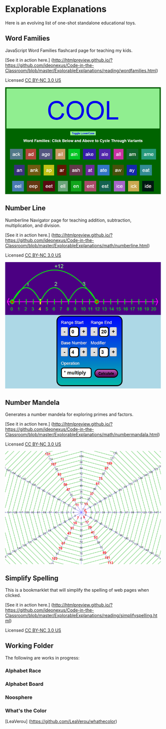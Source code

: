 # Explorable Explanations #

Here is an evolving list of one-shot standalone educational toys.

## Word Families ##

JavaScript Word Families flashcard page for teaching my kids.

[See it in action here.] (http://htmlpreview.github.io/?https://github.com/ideonexus/Code-in-the-Classroom/blob/master/ExplorableExplanations/reading/wordfamilies.html)

Licensed [CC BY-NC 3.0 US](https://creativecommons.org/licenses/by-nc/3.0/us/)

![Image of WordFamilies](images/wordfamilies.png)

## Number Line ##

Numberline Navigator page for teaching addition, subtraction, multiplication, and division.

[See it in action here.] (http://htmlpreview.github.io/?https://github.com/ideonexus/Code-in-the-Classroom/blob/master/ExplorableExplanations/math/numberline.html)

Licensed [CC BY-NC 3.0 US](https://creativecommons.org/licenses/by-nc/3.0/us/)

![Image of WordFamilies](images/numberline.png)

## Number Mandela ##

Generates a number mandela for exploring primes and factors.

[See it in action here.] (http://htmlpreview.github.io/?https://github.com/ideonexus/Code-in-the-Classroom/blob/master/ExplorableExplanations/math/numbermandala.html)

Licensed [CC BY-NC 3.0 US](https://creativecommons.org/licenses/by-nc/3.0/us/)

![Image of WordFamilies](images/numbermandela.png)

## Simplify Spelling ##

This is a bookmarklet that will simplify the spelling of web pages when clicked.

[See it in action here.] (http://htmlpreview.github.io/?https://github.com/ideonexus/Code-in-the-Classroom/blob/master/ExplorableExplanations/reading/simplifyspelling.html)

Licensed [CC BY-NC 3.0 US](https://creativecommons.org/licenses/by-nc/3.0/us/)

## Working Folder ##

The following are works in progress:

### Alphabet Race ###

### Alphabet Board ###

### Noosphere ###

### What's the Color ###

[LeaVerou] (https://github.com/LeaVerou/whathecolor)



